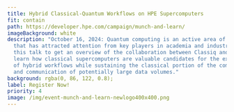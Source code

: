 ```yaml
---
title: Hybrid Classical-Quantum Workflows on HPE Supercomputers
fit: contain
path: https://developer.hpe.com/campaign/munch-and-learn/
imageBackground: white
description: "October 16, 2024: Quantum computing is an active area of research
  that has attracted attention from key players in academia and industry. Join
  this talk to get an overview of the collaboration between Classiq and HPE, and
  learn how classical supercomputers are valuable candidates for the execution
  of hybrid workflows while sustaining the classical portion of the computation
  and communication of potentially large data volumes."
background: rgba(0, 86, 122, 0.8);
label: Register Now!
priority: 4
image: /img/event-munch-and-learn-newlogo400x400.png
---
```

